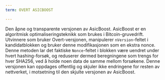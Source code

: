 ```yaml
---
term: OVERT ASICBOOST

---
```

Den åpne og transparente versjonen av AsicBoost. AsicBoost er en algoritmisk optimaliseringsteknikk som brukes i Bitcoin-gruvedrift. Utvinnere som bruker Overt-versjonen, manipulerer `nVersion`-feltet i kandidatblokken og bruker denne modifikasjonen som en ekstra nonce. Denne metoden lar det faktiske `Nonce`-feltet i blokken være uendret under hvert hashing-forsøk, og reduserer dermed beregningene som trengs for hver SHA256, ved å holde noen data de samme mellom forsøkene. Denne versjonen kan oppdages offentlig og skjuler ikke endringene for resten av nettverket, i motsetning til den skjulte versjonen av AsicBoost.